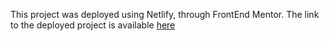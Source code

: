 This project was deployed using Netlify, through FrontEnd Mentor. The link to the deployed project is available [here](https://6478c4c29aa2cf1fddaa08fd--peaceful-pika-8128ec.netlify.app/?)
